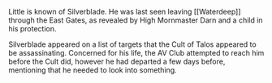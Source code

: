 Little is known of Silverblade. He was last seen leaving [[Waterdeep]] through the East Gates, as revealed by High Mornmaster Darn and a child in his protection. 

Silverblade appeared on a list of targets that the Cult of Talos appeared to be assassinating. Concerned for his life, the AV Club attempted to reach him before the Cult did, however he had departed a few days before, mentioning that he needed to look into something. 